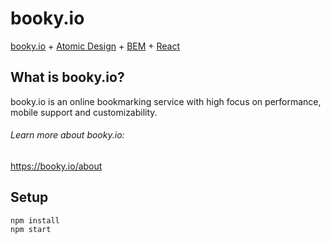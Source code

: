 # booky.io
[booky.io](https://booky.io) + [Atomic Design](http://atomicdesign.bradfrost.com/) + [BEM](https://en.bem.info) + [React](https://facebook.github.io/react/)

## What is booky.io?
booky.io is an online bookmarking service with high focus on performance, mobile support and customizability.

###### Learn more about booky.io:
https://booky.io/about

## Setup
```
npm install
npm start
```
